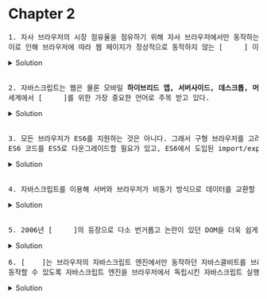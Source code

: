 # Chapter 2 

<pre>1. 자사 브라우저의 시장 점유율을 점유하기 위해 자사 브라우저에서만 동작하는 기능을 경쟁적으로 추가하기 시작했는데,<br>이로 인해 브라우저에 따라 웹 페이지가 정상적으로 동작하지 않는 [     ] 이슈가 발생하였다. 
</pre>

   <details>
      <summary>Solution</summary>
        <strong>크로스 브라우징</strong>: 웹 표준 기술을 채용하여 다른 기종/플랫폼에 따라 구현되는 기술을 비슷하게 만듬과 동시에 어느 한쪽에 최적화되어 치우치지 않도록 공통요소를 사용하여 웹페이지를 제작하는 기법
        
   </details> 

<br>


<pre>2. 자바스크립트는 웹은 물론 모바일 <strong>하이브리드 앱, 서버사이드, 데스크톱, 머신러닝, 로보틱스</strong> 프로그래밍 언어로서 <br>세계에서 [     ]를 위한 가장 중요한 언어로 주목 받고 있다. 
</pre>

   <details>
      <summary>Solution</summary>
        <strong>크로스 플랫폼</strong>: 둘 이상의 플랫폼에서 실행 가능한 소프트웨어라는 것을 뜻하는 용어
        
   </details> 

<br>

<pre>3. 모든 브라우저가 ES6를 지원하는 것은 아니다. 그래서 구형 브라우저를 고려해야하는 상황이라면 [      ]과 같은 트랜스파일러를 사용하여 <br>ES6 코드를 ES5로 다운그레이드할 필요가 있고, ES6에서 도입된 import/export 또한 지원하지 않는 경우가 있기때문에 [       ]과 같은 모듈 번들러를 사용해야 한다. 
</pre>

   <details>
      <summary>Solution</summary>
        <strong>Babel</strong>: 자바스크립트 컴파일러입니다. % 참고블로그 - https://devowen.com/293<br>
        <strong>Webpack</strong>: 웹에서 사용되는 모든 자원(assets)을 번들링 해주는 도구. % 참고 블로그 - https://codermun-log.tistory.com/m/436
   </details> 

<br>
<pre>4. 자바스크립트를 이용해 서버와 브라우저가 비동기 방식으로 데이터를 교환할 수 있는 통신 기능은? [     ]
</pre>
   <details>
      <summary>Solution</summary>
        <strong>Ajax</strong>: AJAX란 비동기 자바스크립트와 XML (Asynchronous JavaScript And XML)을 말합니다. <br>링크 - https://namu.wiki/w/AJAX <br>
   </details> 
<br>

<pre>5. 2006년 [     ]의 등장으로 다소 번거롭고 논란이 있던 DOM을 더욱 쉽게 제어할 수 있게 되었고 크로스 브라우징 이슈가 어느정도 해결 되었다.
</pre>
   <details>
      <summary>Solution</summary>
        <strong>jQuery</strong>: jQuery(제이쿼리)는 HTML의 클라이언트 사이드 조작을 단순화 하도록 설계된 크로스 플랫폼의 자바스크립트 라이브러리다. 존 레식이 2006년 뉴욕 시 바캠프(Barcamp NYC)에서 공식적으로 소개하였다. <br>링크 - https://ko.wikipedia.org/wiki/JQuery<br>
   </details> 
<pre>6. [    ]는 브라우저의 자바스크립트 엔진에서만 동작하던 자바스클비트를 브라우저 이외의 환경에서도 <br>동작할 수 있도록 자바스크립트 엔진을 브라우저에서 독립시킨 자바스크립트 실행 환경이다.
</pre>
   <details>
      <summary>Solution</summary>
        <strong>Node.js</strong>: V8으로 빌드된 이벤트 기반 자바스크립트 런타임이다. 웹 서버와 같이 확장성 있는 네트워크 프로그램 제작을 위해 고안되었다. <br>
   </details> 
